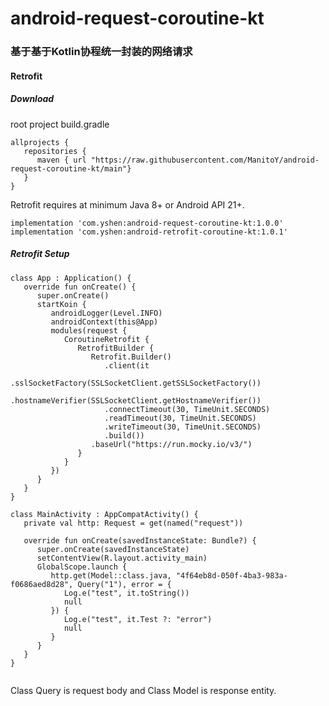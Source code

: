 # android-request-coroutine-kt
### 基于基于Kotlin协程统一封装的网络请求
#### Retrofit
##### Download
root project build.gradle

```
allprojects {  
   repositories {  
      maven { url "https://raw.githubusercontent.com/ManitoY/android-request-coroutine-kt/main"}  
   }  
}  
```
Retrofit requires at minimum Java 8+ or Android API 21+.

```
implementation 'com.yshen:android-request-coroutine-kt:1.0.0'
implementation 'com.yshen:android-retrofit-coroutine-kt:1.0.1'
```
##### Retrofit Setup

```
class App : Application() {
   override fun onCreate() {
      super.onCreate()
      startKoin {
         androidLogger(Level.INFO)
         androidContext(this@App)
         modules(request {
            CoroutineRetrofit {
               RetrofitBuilder {
                  Retrofit.Builder()
                     .client(it
                     .sslSocketFactory(SSLSocketClient.getSSLSocketFactory())
                     .hostnameVerifier(SSLSocketClient.getHostnameVerifier())
                     .connectTimeout(30, TimeUnit.SECONDS)
                     .readTimeout(30, TimeUnit.SECONDS)
                     .writeTimeout(30, TimeUnit.SECONDS)
                     .build())
                  .baseUrl("https://run.mocky.io/v3/")
               }
            }
         })
      }
   }
}
```

```
class MainActivity : AppCompatActivity() {
   private val http: Request = get(named("request"))

   override fun onCreate(savedInstanceState: Bundle?) {
      super.onCreate(savedInstanceState)
      setContentView(R.layout.activity_main)
      GlobalScope.launch {
         http.get(Model::class.java, "4f64eb8d-050f-4ba3-983a-f0686aed8d28", Query("1"), error = {
            Log.e("test", it.toString())
            null
         }) {
            Log.e("test", it.Test ?: "error")
            null
         }
      }
   }
}
        
```
Class Query is request body and Class Model is response entity.
